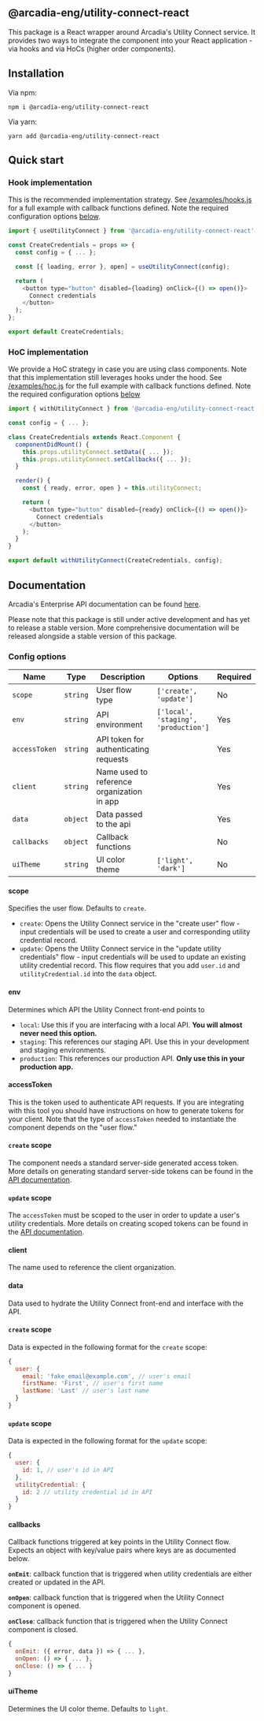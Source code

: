 ## @arcadia-eng/utility-connect-react

This package is a React wrapper around Arcadia's Utility Connect service. It provides two ways to integrate the component into your React application - via hooks and via HoCs (higher order components).

## Installation

Via npm:

```
npm i @arcadia-eng/utility-connect-react
```

Via yarn:

```
yarn add @arcadia-eng/utility-connect-react
```

## Quick start

### Hook implementation

This is the recommended implementation strategy. See [/examples/hooks.js](./examples/hook.js) for a full example with callback functions defined. Note the required configuration options [below](#config-options).

```javascript
import { useUtilityConnect } from '@arcadia-eng/utility-connect-react';

const CreateCredentials = props => {
  const config = { ... };

  const [{ loading, error }, open] = useUtilityConnect(config);

  return (
    <button type="button" disabled={loading} onClick={() => open()}>
      Connect credentials
    </button>
  );
};

export default CreateCredentials;
```

### HoC implementation

We provide a HoC strategy in case you are using class components. Note that this implementation still leverages hooks under the hood. See [/examples/hoc.js](./examples/hoc.js) for the full example with callback functions defined. Note the required configuration options [below](#config-options)

```javascript
import { withUtilityConnect } from '@arcadia-eng/utility-connect-react';

const config = { ... };

class CreateCredentials extends React.Component {
  componentDidMount() {
    this.props.utilityConnect.setData({ ... });
    this.props.utilityConnect.setCallbacks({ ... });
  }

  render() {
    const { ready, error, open } = this.utilityConnect;

    return (
      <button type="button" disabled={ready} onClick={() => open()}>
        Connect credentials
      </button>
    );
  }
}

export default withUtilityConnect(CreateCredentials, config);
```

## Documentation

Arcadia's Enterprise API documentation can be found [here](https://arcadiapower.github.io/enterprise-api/).

Please note that this package is still under active development and has yet to release a stable version. More comprehensive documentation will be released alongside a stable version of this package.

### Config options

| Name          | Type     | Description                                | Options                              | Required | Default  |
| ------------- | -------- | ------------------------------------------ | ------------------------------------ | -------- | -------  |
| `scope`       | `string` | User flow type                             | `['create', 'update']`               | No       | 'create' |
| `env`         | `string` | API environment                            | `['local', 'staging', 'production']` | Yes      | none     |
| `accessToken` | `string` | API token for authenticating requests      |                                      | Yes      | none     |
| `client`      | `string` | Name used to reference organization in app |                                      | Yes      | none     |
| `data`        | `object` | Data passed to the api                     |                                      | Yes      | none     |
| `callbacks`   | `object` | Callback functions                         |                                      | No       | none     |
| `uiTheme`     | `string` | UI color theme                             | `['light', 'dark']`                  | No       | 'light'  |

#### scope

Specifies the user flow. Defaults to `create`.

- `create`: Opens the Utility Connect service in the "create user" flow - input credentials will be used to create a user and corresponding utility credential record.
- `update`: Opens the Utility Connect service in the "update utility credentials" flow - input credentials will be used to update an existing utility credential record. This flow requires that you add `user.id` and `utilityCredential.id` into the `data` object.

#### env

Determines which API the Utility Connect front-end points to

- `local`: Use this if you are interfacing with a local API. **You will almost never need this option.**
- `staging`: This references our staging API. Use this in your development and staging environments.
- `production`: This references our production API. **Only use this in your production app.**

#### accessToken

This is the token used to authenticate API requests. If you are integrating with this tool you should have instructions on how to generate tokens for your client. Note that the type of `accessToken` needed to instantiate the component depends on the "user flow."

#### `create` scope

The component needs a standard server-side generated access token. More details on generating standard server-side tokens can be found in the [API documentation](https://arcadiapower.github.io/enterprise-api/).

#### `update` scope

The `accessToken` must be scoped to the user in order to update a user's utility credentials. More details on creating scoped tokens can be found in the [API documentation](https://arcadiapower.github.io/enterprise-api/).

#### client

The name used to reference the client organization.

#### data

Data used to hydrate the Utility Connect front-end and interface with the API.

#### `create` scope

Data is expected in the following format for the `create` scope:

```javascript
{
  user: {
    email: 'fake_email@example.com', // user's email
    firstName: 'First', // user's first name
    lastName: 'Last' // user's last name
  }
}
```

#### `update` scope

Data is expected in the following format for the `update` scope:

```javascript
{
  user: {
    id: 1, // user's id in API
  },
  utilityCredential: {
    id: 2 // utility credential id in API
  }
}
```

#### callbacks

Callback functions triggered at key points in the Utility Connect flow. Expects an object with key/value pairs where keys are as documented below.

**`onEmit`**: callback function that is triggered when utility credentials are either created or updated in the API.

**`onOpen`**: callback function that is triggered when the Utility Connect component is opened.

**`onClose`**: callback function that is triggered when the Utility Connect component is closed.

```javascript
{
  onEmit: ({ error, data }) => { ... },
  onOpen: () => { ... },
  onClose: () => { ... }
}
```

#### uiTheme

Determines the UI color theme. Defaults to `light`.
